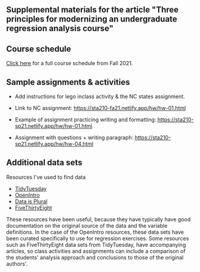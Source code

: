 ## Supplemental materials for the article "Three principles for modernizing an undergraduate regression analysis course"

## Course schedule

[Click here](https://sta210-fa21.netlify.app/schedule/) for a full course schedule from Fall 2021.

## Sample assignments & activities

-   Add instructions for lego inclass activity & the NC states assignment.

-   Link to NC assignment: <https://sta210-fa21.netlify.app/hw/hw-01.html>

-   Example of assignment practicing writing and formatting: <https://sta210-sp21.netlify.app/hw/hw-01.html>

-   Assignment with questions + writing paragraph: <https://sta210-sp21.netlify.app/hw/hw-04.html>

## Additional data sets

Resources I've used to find data

-   [TidyTuesday](https://github.com/rfordatascience/tidytuesday)
-   [OpenIntro](https://www.openintro.org/data/)
-   [Data is Plural](https://www.data-is-plural.com/)
-   [FiveThirtyEight](https://data.fivethirtyeight.com/)

These resources have been useful, because they have typically have good documentation on the original source of the data and the variable definitions. In the case of the OpenIntro resources, these data sets have been curated specifically to use for regression exercises. Some resources such as FiveThirtyEight data sets from TidyTuesday, have accompanying articles, so class activities and assignments can include a comparison of the students' analysis approach and conclusions to those of the original authors'.
